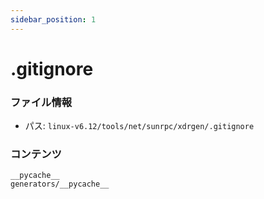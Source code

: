 ```yaml
---
sidebar_position: 1
---
```

# .gitignore

### ファイル情報

- パス: `linux-v6.12/tools/net/sunrpc/xdrgen/.gitignore`

### コンテンツ

```gitignore
__pycache__
generators/__pycache__

```
